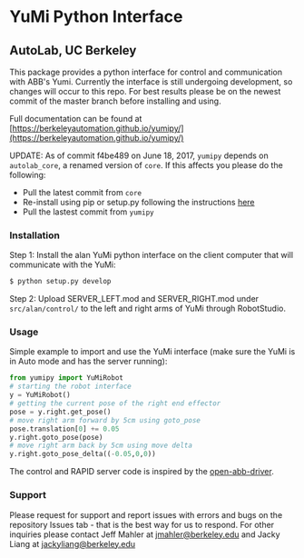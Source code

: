 # YuMi Python Interface
## AutoLab, UC Berkeley

This package provides a python interface for control and communication with ABB's Yumi. Currently the interface is still undergoing development, so changes will occur to this repo. For best results please be on the newest commit of the master branch before installing and using.

Full documentation can be found at [https://berkeleyautomation.github.io/yumipy/](https://berkeleyautomation.github.io/yumipy/)

UPDATE: As of commit f4be489 on June 18, 2017, `yumipy` depends on `autolab_core`, a renamed version of `core`.
If this affects you please do the following:
* Pull the latest commit from `core`
* Re-install using pip or setup.py following the instructions [here](https://berkeleyautomation.github.io/autolab_core/install/install.html)
* Pull the lastest commit from `yumipy`

### Installation
Step 1: Install the alan YuMi python interface on the client computer that will communicate with the YuMi:
```sh
$ python setup.py develop
```
Step 2: Upload SERVER_LEFT.mod and SERVER_RIGHT.mod under `src/alan/control/` to the left and right arms of YuMi through RobotStudio.
### Usage
Simple example to import and use the YuMi interface (make sure the YuMi is in Auto mode and has the server running):
```python
from yumipy import YuMiRobot
# starting the robot interface
y = YuMiRobot()
# getting the current pose of the right end effector
pose = y.right.get_pose()
# move right arm forward by 5cm using goto_pose
pose.translation[0] += 0.05
y.right.goto_pose(pose)
# move right arm back by 5cm using move delta
y.right.goto_pose_delta((-0.05,0,0))
```

The control and RAPID server code is inspired by the [open-abb-driver](https://github.com/robotics/open_abb).

### Support
Please request for support and report issues with errors and bugs on the repository Issues tab - that is the best way for us to respond. 
For other inquiries please contact Jeff Mahler at jmahler@berkeley.edu and Jacky Liang at jackyliang@berkeley.edu
